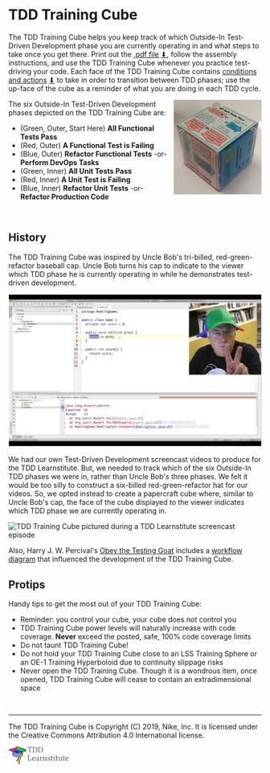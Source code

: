 # TDD Training Cube

The TDD Training Cube helps you keep track of which Outside-In Test-Driven Development phase you 
are currently operating in and what steps to take once you get there.  Print out the [.pdf file](https://github.com/Nike-Inc/tdd-training-cube/blob/master/TDDCube.pdf) [⬇](https://github.com/Nike-Inc/tdd-training-cube/raw/master/TDDCube.pdf "Download"), 
follow the assembly instructions, and use the TDD Training Cube whenever you practice test-driving 
your code.  Each face of the TDD Training Cube contains [conditions and actions](https://github.com/Nike-Inc/tdd-training-cube/blob/master/TDDCubeCheatSheet.pdf) [⬇](https://github.com/Nike-Inc/tdd-training-cube/raw/master/TDDCubeCheatSheet.pdf "Download") to take in order to 
transition between TDD phases; use the up-face of the cube as a reminder of what you are doing in 
each TDD cycle.

<img align="right" alt="TDD Training Cube" title="TDD Training Cube" src="images/cube.png" width="175" height="188">The six
Outside-In Test-Driven Development phases depicted on the TDD Training Cube are:

* (Green, Outer, Start Here) **All Functional Tests Pass**
* (Red, Outer) **A Functional Test is Failing**
* (Blue, Outer) **Refactor Functional Tests** -or- **Perform DevOps Tasks**
* (Green, Inner) **All Unit Tests Pass**
* (Red, Inner) **A Unit Test is Failing**
* (Blue, Inner) **Refactor Unit Tests** -or- **Refactor Production Code**

&nbsp;

## History

The TDD Training Cube was inspired by Uncle Bob's tri-billed, red-green-refactor baseball cap.
Uncle Bob turns his cap to indicate to the viewer which TDD phase he is currently operating in 
while he demonstrates test-driven development.

![Uncle Bob pictured wearing his red-green-refactor cap during a Clean Code screencast episode](images/UncleBobsRedGreenRefactorHat.png "Uncle Bob and his red-green-refactor cap as seen on his Clean Code screencast episodes")

We had our own Test-Driven Development screencast videos to produce for the TDD Learnstitute.  But, 
we needed to track which of the six Outside-In TDD phases we were in, rather than Uncle Bob's three
phases.  We felt it would be too silly to construct a six-billed red-green-refactor hat for our 
videos.  So, we opted instead to create a papercraft cube where, similar to Uncle Bob's cap, the 
face of the cube displayed to the viewer indicates which TDD phase we are currently operating in.

![TDD Training Cube pictured during a TDD Learnstitute screencast episode](images/CubeInLearnstitute.png "TDD Training Cube tells us what to do next in our TDD adventures")

Also, Harry J. W. Percival's [Obey the Testing Goat](http://www.obeythetestinggoat.com/) includes a [workflow diagram](http://www.obeythetestinggoat.com/book/chapter_working_incrementally.html#TDD-double-loop) that influenced the development of the TDD Training Cube. 
&nbsp;

## Protips

Handy tips to get the most out of your TDD Training Cube:

* Reminder: you control your cube, your cube does _not_ control you
* TDD Training Cube power levels will naturally increase with code coverage.  **Never** exceed 
  the posted, safe, 100% code coverage limits
* Do not taunt TDD Training Cube!
* Do not hold your TDD Training Cube close to an LSS Training Sphere or an OE-1 Training Hyperboloid
  due to continuity slippage risks
* Never open the TDD Training Cube.  Though it is a wondrous item, once opened, TDD Training Cube 
  will cease to contain an extradimensional space

&nbsp;

---

The TDD Training Cube is Copyright (C) 2019, Nike, Inc.  It is licensed under the Creative Commons 
Attribution 4.0 International license.

![TDD Learnstitute Logo](images/TDDLearnstituteLogo120.png)
